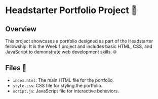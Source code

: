 # Headstarter Portfolio Project 🚀

## Overview
This project showcases a portfolio designed as part of the Headstarter fellowship. It is the Week 1 project and includes basic HTML, CSS, and JavaScript to demonstrate web development skills. 🌐

## Files 📁
- `index.html`: The main HTML file for the portfolio.
- `style.css`: CSS file for styling the portfolio.
- `script.js`: JavaScript file for interactive behaviors.

